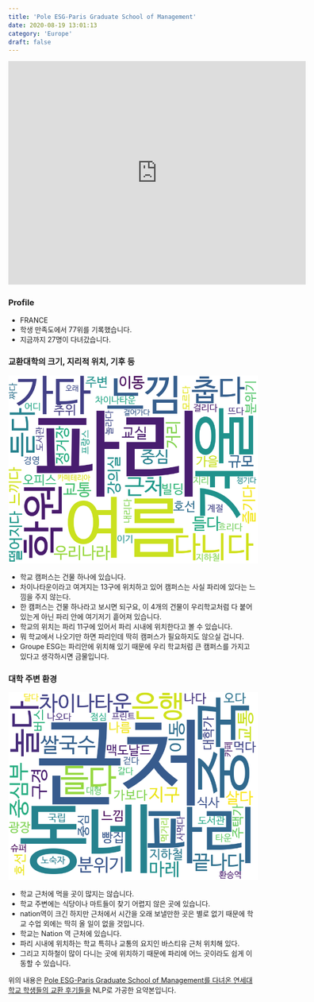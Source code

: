 ```yaml
---
title: 'Pole ESG-Paris Graduate School of Management'
date: 2020-08-19 13:01:13
category: 'Europe'
draft: false
---
```


<iframe
width="600"
height="450"
frameborder="0" style="border:0"
src="https://www.google.com/maps/embed/v1/place?key=AIzaSyC9e1AME-pVmWC4hBpFdu5S4dKzyepa3HQ&q=Pole+ESG-Paris+Graduate+School+of+Management&center=48.825689600000004,2.3664402&zoom=14" allowfullscreen>
</iframe>

### Profile

* FRANCE
* 학생 만족도에서 77위를 기록했습니다.
* 지금까지 27명이 다녀갔습니다. 

### 교환대학의 크기, 지리적 위치, 기후 등

![gen_info-WordCloud](../univ_wordclouds_okt/gen_info/FR000006_gen_info_okt.png)

* 학교 캠퍼스는 건물 하나에 있습니다.
* 차이나타운이라고 여겨지는 13구에 위치하고 있어 캠퍼스는 사실 파리에 있다는 느낌을 주지 않는다.
* 한 캠퍼스는 건물 하나라고 보시면 되구요, 이 4개의 건물이 우리학교처럼 다 붙어 있는게 아닌 파리 안에 여기저기 흩어져 있습니다.
* 학교의 위치는 파리 11구에 있어서 파리 시내에 위치한다고 볼 수 있습니다.
* 뭐 학교에서 나오기만 하면 파리인데 딱히 캠퍼스가 필요하지도 않으실 겁니다.
* Groupe ESG는 파리안에 위치해 있기 때문에 우리 학교처럼 큰 캠퍼스를 가지고 있다고 생각하시면 금물입니다.


### 대학 주변 환경

![env_info-WordCloud](../univ_wordclouds_okt/env_info/FR000006_env_info_okt.png)

* 학교 근처에 먹을 곳이 많지는 않습니다.
* 학교 주변에는 식당이나 마트들이 찾기 어렵지 않은 곳에 있습니다.
* nation역이 크긴 하지만 근처에서 시간을 오래 보낼만한 곳은 별로 없기 때문에 학교 수업 외에는 딱히 올 일이 없을 것입니다.
* 학교는 Nation 역 근처에 있습니다.
* 파리 시내에 위치하는 학교 특히나 교통의 요지인 바스티유 근처 위치해 있다.
* 그리고 지하철이 많이 다니는 곳에 위치하기 때문에 파리에 어느 곳이라도 쉽게 이동할 수 있습니다.


위의 내용은 [Pole ESG-Paris Graduate School of Management를 다녀온 연세대학교 학생들의 교환 후기들을](http://oia.yonsei.ac.kr/partner/expReport.asp?ucode=FR000006&bgbn=A) NLP로 가공한 요약본입니다. 
